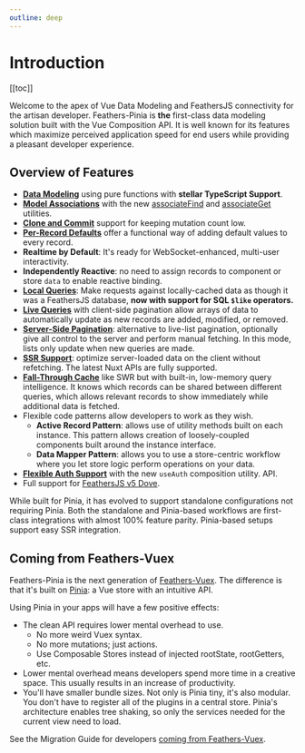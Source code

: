 ```yaml
---
outline: deep
---
```

# Introduction

[[toc]]

Welcome to the apex of Vue Data Modeling and FeathersJS connectivity for the artisan developer. Feathers-Pinia is
**the** first-class data modeling solution built with the Vue Composition API. It is well known for its features which
maximize perceived application speed for end users while providing a pleasant developer experience.

## Overview of Features

- **[Data Modeling](/guide/modeling)** using pure functions with **stellar TypeScript Support**.
- **[Model Associations](/guide/model-associations)** with the new [associateFind](/guide/associate-find) and
[associateGet](/guide/associate-get) utilities.
- **[Clone and Commit](/guide/common-patterns#mutation-multiplicity-pattern)** support for keeping mutation count low.
- **[Per-Record Defaults](/guide/model-functions-shared#useinstancedefaults)** offer a functional way of adding default
values to every record.
- **Realtime by Default**: It's ready for WebSocket-enhanced, multi-user interactivity.
- **Independently Reactive**: no need to assign records to component or store `data` to enable reactive binding.
- **[Local Queries](/services/querying-data)**: Make requests against locally-cached data as though it was a FeathersJS
database, **now with support for SQL `$like` operators.**
- **[Live Queries](/guide/common-patterns.html#reactive-lists-with-live-queries)** with client-side pagination allow
arrays of data to automatically update as new records are added, modified, or removed.
- **[Server-Side Pagination](/guide/use-find#server-paging-auto-fetch)**: alternative to live-list pagination,
optionally give all control to the server and perform manual fetching. In this mode, lists only update when new queries
are made.
- **[SSR Support](/guide/use-data-store#server-side-rendering-ssr)**: optimize server-loaded data on the client without
refetching. The latest Nuxt APIs are fully supported.
- **[Fall-Through Cache](/guide/use-find)** like SWR but with built-in, low-memory query intelligence. It knows which
records can be shared between different queries, which allows relevant records to show immediately while additional data
is fetched.
- Flexible code patterns allow developers to work as they wish.
  - **Active Record Pattern**: allows use of utility methods built on each instance. This pattern allows creation of
  loosely-coupled components built around the instance interface.
  - **Data Mapper Pattern**: allows you to use a store-centric workflow where you let store logic perform operations
  on your data.
- **[Flexible Auth Support](/guide/use-auth)** with the new `useAuth` composition utility.
API.
- Full support for [FeathersJS v5 Dove](https://feathersjs.com).

While built for Pinia, it has evolved to support standalone configurations not requiring Pinia. Both the standalone and
Pinia-based workflows are first-class integrations with almost 100% feature parity. Pinia-based setups support easy SSR
integration.

## Coming from Feathers-Vuex

Feathers-Pinia is the next generation of [Feathers-Vuex](https://vuex.feathersjs.com). The difference is that it's built on [Pinia](https://pinia.esm.dev/): a Vue store with an intuitive API.

Using Pinia in your apps will have a few positive effects:

- The clean API requires lower mental overhead to use.
  - No more weird Vuex syntax.
  - No more mutations; just actions.
  - Use Composable Stores instead of injected rootState, rootGetters, etc.
- Lower mental overhead means developers spend more time in a creative space. This usually results in an increase of productivity.
- You'll have smaller bundle sizes. Not only is Pinia tiny, it's also modular. You don't have to register all of the plugins in a central store. Pinia's architecture enables tree shaking, so only the services needed for the current view need to load.

See the Migration Guide for developers [coming from Feathers-Vuex](/migrate/from-feathers-vuex).
